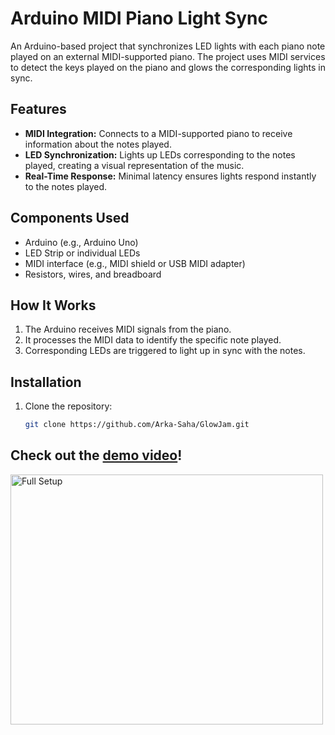 # Arduino MIDI Piano Light Sync

An Arduino-based project that synchronizes LED lights with each piano note played on an external MIDI-supported piano. The project uses MIDI services to detect the keys played on the piano and glows the corresponding lights in sync.

## Features

- **MIDI Integration:** Connects to a MIDI-supported piano to receive information about the notes played.
- **LED Synchronization:** Lights up LEDs corresponding to the notes played, creating a visual representation of the music.
- **Real-Time Response:** Minimal latency ensures lights respond instantly to the notes played.

## Components Used

- Arduino (e.g., Arduino Uno)
- LED Strip or individual LEDs
- MIDI interface (e.g., MIDI shield or USB MIDI adapter)
- Resistors, wires, and breadboard

## How It Works

1. The Arduino receives MIDI signals from the piano.
2. It processes the MIDI data to identify the specific note played.
3. Corresponding LEDs are triggered to light up in sync with the notes.

## Installation

1. Clone the repository:
   ```bash
   git clone https://github.com/Arka-Saha/GlowJam.git

## Check out the [demo video](https://www.youtube.com/watch?v=your-demo-video-link)!

<img src="images/thum.png" alt="Full Setup" width="500" height="400"/>


